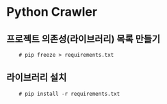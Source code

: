 # Python Crawler

## 프로젝트 의존성(라이브러리) 목록 만들기
```shell
    # pip freeze > requirements.txt
```

## 라이브러리 설치
```shell
    # pip install -r requirements.txt
```